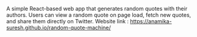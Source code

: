 A simple React-based web app that generates random quotes with their authors. Users can view a random quote on page load, fetch new quotes, and share them directly on Twitter. Website link :  https://anamika-suresh.github.io/random-quote-machine/
